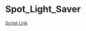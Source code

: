 # Spot_Light_Saver

[Script Link](https://github.com/liuyal/Archive/blob/master/Python/Utilities/Miscellaneous/spotlight_saver.py)